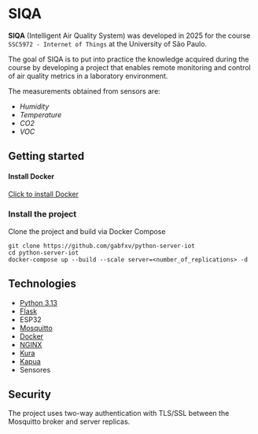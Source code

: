 # SIQA

**SIQA** (Intelligent Air Quality System) was developed in 2025 for the course `SSC5972 - Internet of Things` at the University of São Paulo.

The goal of SIQA is to put into practice the knowledge acquired during the course by developing a project that enables remote monitoring and control of air quality metrics in a laboratory environment.

The measurements obtained from sensors are:

- _Humidity_
- _Temperature_
- _CO2_
- _VOC_

## Getting started

#### Install Docker
[Click to install Docker](https://www.docker.com/)

### Install the project
Clone the project and build via Docker Compose
``` 
git clone https://github.com/gabfxv/python-server-iot
cd python-server-iot
docker-compose up --build --scale server=<number_of_replications> -d
```

## Technologies
- [Python 3.13](https://www.python.org/)
- [Flask](https://flask.palletsprojects.com/en/stable/)
- ESP32
- [Mosquitto](https://mosquitto.org/)
- [Docker](https://www.docker.com/)
- [NGINX](https://nginx.org/)
- [Kura](https://eclipse-kura.github.io/kura/docs-release-5.6/)
- [Kapua](https://projects.eclipse.org/projects/iot.kapua)
- Sensores

## Security
The project uses two-way authentication with TLS/SSL between the Mosquitto broker and server replicas.


